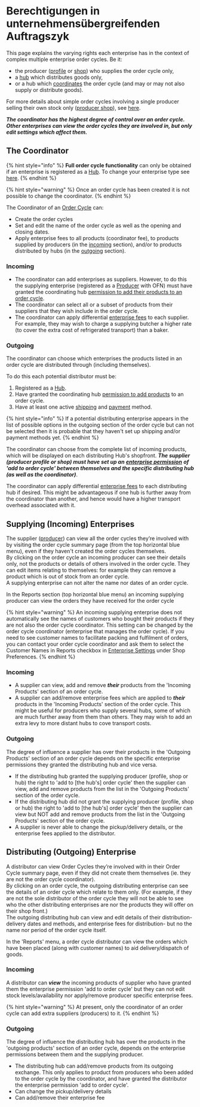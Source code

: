 # Berechtigungen in unternehmensübergreifenden Auftragszyk

This page explains the varying rights each enterprise has in the context of complex multiple enterprise order cycles.  Be it:

* the producer ([profile](../../../your-quick-start-on-ofn-given-who-you-are.md#profile) or [shop](../../../your-quick-start-on-ofn-given-who-you-are.md#shop)) who supplies the order cycle only,
* a [hub](../../../your-quick-start-on-ofn-given-who-you-are.md#hub) which distributes goods only,
* or a hub which [coordinates](permissions-in-multi-enterprise-order-cycles.md#the-coordinator) the order cycle (and may or may not also supply or distribute goods).

For more details about simple order cycles involving a single producer selling their own stock only ([producer shop](../../../your-quick-start-on-ofn-given-who-you-are.md#shop)), see [here](order-cycles-for-producers.md).

_**The coordinator has the highest degree of control over an order cycle. Other enterprises can view the order cycles they are involved in, but only edit settings which affect them.**_

## The Coordinator

{% hint style="info" %}
**Full order cycle functionality** can only be obtained if an enterprise is registered as a [Hub](../../../your-quick-start-on-ofn-given-who-you-are.md#hub).  To change your enterprise type see [here](../../enterprise-profile/package-types.md#changing-your-profile-type).
{% endhint %}

{% hint style="warning" %}
Once an order cycle has been created it is not possible to change the coordinator.
{% endhint %}

The Coordinator of an [Order Cycle](order-cycles-for-hubs.md) can:

* Create the order cycles
* Set and edit the name of the order cycle as well as the opening and closing dates.
* Apply enterprise fees to all products (coordinator fee), to products supplied by producers (in the [incoming](permissions-in-multi-enterprise-order-cycles.md#incoming) section), and/or to products distributed by hubs (in the [outgoing](permissions-in-multi-enterprise-order-cycles.md#outgoing) section).

### **Incoming**

* The coordinator can add enterprises as suppliers. However, to do this the supplying enterprise (registered as a [Producer](../../enterprise-profile/package-types.md#for-producers) with OFN) must have granted the coordinating hub [permission to add their products to an order cycle](../../enterprise-profile/enterprise-to-enterprise-permissions-e2es.md#granting-and-managing-permissions).
* The coordinator can select all or a subset of products from their suppliers that they wish include in the order cycle.
*   The coordinator can apply differential [enterprise fees](../enterprise-fees.md) to each supplier. For example, they may wish to charge a supplying butcher a higher rate (to cover the extra cost of refrigerated transport) than a baker.



### **Outgoing**

The coordinator can choose which enterprises the products listed in an order cycle are distributed through (including themselves).

To do this each potential distributor must be:

1. Registered as a [Hub](../../../your-quick-start-on-ofn-given-who-you-are.md#hub).
2. Have granted the coordinating hub [permission to add products](../../enterprise-profile/enterprise-to-enterprise-permissions-e2es.md#granting-and-managing-permissions) to an order cycle.
3. Have at least one active [shipping](../shipping-methods.md) and [payment](../payment-methods.md) method.&#x20;

{% hint style="info" %}
If a potential distributing enterprise appears in the list of possible options in the outgoing section of the order cycle but can not be selected then it is probable that they haven't set up shipping and/or payment methods yet.
{% endhint %}

The coordinator can choose from the complete list of incoming products, which will be displayed on each distributing Hub's shopfront. _**The supplier (producer profile or shop) must have set up an**_ [_**enterprise permission**_](../../enterprise-profile/enterprise-to-enterprise-permissions-e2es.md) _**of 'add to order cycle' between themselves and the specific distributing hub (as well as the coordinator)**_.

The coordinator can apply differential [enterprise fees](../enterprise-fees.md) to each distributing hub if desired. This might be advantageous if one hub is further away from the coordinator than another, and hence would have a higher transport overhead associated with it.

## Supplying (Incoming) Enterprises

The supplier ([producer](../../enterprise-profile/package-types.md#for-producers)) can view all the order cycles they’re involved with by visiting the order cycle summary page (from the top horizontal blue menu), even if they haven't created the order cycles themselves. \
By clicking on the order cycle an incoming producer can see their details only, not the products or details of others involved in the order cycle.  They can edit items relating to themselves: for example they can remove a product which is out of stock from an order cycle.\
A supplying enterprise can not alter the name nor dates of an order cycle.

In the Reports section (top horizontal blue menu) an incoming supplying producer can view the orders they have received for the order cycle

{% hint style="warning" %}
An incoming supplying enterprise does not automatically see the names of customers who bought their products if they are not also the order cycle coordinator. This setting can be changed by the order cycle coordinator (enterprise that manages the order cycle). If you need to see customer names to facilitate packing and fulfilment of orders, you can contact your order cycle coordinator and ask them to select the Customer Names in Reports checkbox in [Enterprise Settings](../../enterprise-profile/enterprise-settings.md) under Shop Preferences.
{% endhint %}

### **Incoming**

* A supplier can view, add and remove _**their**_ products from the 'Incoming Products' section of an order cycle.
* A supplier can add/remove enterprise fees which are applied to _**their**_ products in the 'Incoming Products' section of the order cycle.  This might be useful for producers who supply several hubs, some of which are much further away from them than others. They may wish to add an extra levy to more distant hubs to cove transport costs.

### **Outgoing**

The degree of influence a supplier has over their products in the 'Outgoing Products' section of an order cycle depends on the specific enterprise permissions they granted the distributing hub and vice versa.

* If the distributing hub granted the supplying producer (profile, shop or hub) the right to 'add to \[the hub's] order cycle' then the supplier can view, add and remove products from the list in the 'Outgoing Products' section of the order cycle.
* If the distributing hub did not grant the supplying producer (profile, shop or hub) the right to 'add to \[the hub's] order cycle' then the supplier can view but NOT add and remove products from the list in the 'Outgoing Products' section of the order cycle.
* A supplier is never able to change the pickup/delivery details, or the enterprise fees applied to the distributor.

## Distributing (Outgoing) Enterprise

A distributor can view Order Cycles they’re involved with in their Order Cycle summary page, even if they did not create them themselves (ie. they are not the order cycle coordinator). \
By clicking on an order cycle, the outgoing distributing enterprise can see the details of an order cycle which relate to them only.  (For example, if they are not the sole distributor of the order cycle they will not be able to see who the other distributing enterprises are nor the products they will offer on their shop front.)\
The outgoing distributing hub can view and edit details of their distribution- delivery dates and methods, and enterprise fees for distribution- but no the name nor period of the order cycle itself.

In the 'Reports' menu, a order cycle distributor can view the orders which have been placed (along with customer names) to aid delivery/dispatch of goods.

### **Incoming**

A distributor can _**view**_ the incoming products of supplier who have granted them the enterprise permission 'add to order cycle' but they can not edit stock levels/availability nor apply/remove producer specific enterprise fees.

{% hint style="warning" %}
At present, only the coordinator of an order cycle can add extra suppliers (producers) to it.
{% endhint %}

### **Outgoing**

The degree of influence the distributing hub has over the products in the 'outgoing products' section of an order cycle, depends on the enterprise permissions between them and the supplying producer.

* The distributing hub can add/remove products from its outgoing exchange. This only applies to product from producers who been added to the order cycle by the coordinator, and have granted the distributor the enterprise permission 'add to order cycle'.
* Can change the pickup/delivery details
* Can add/remove their enterprise fee
